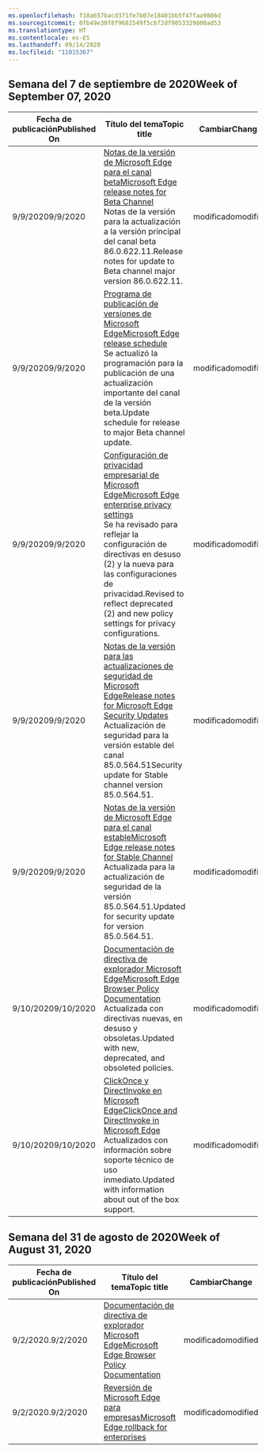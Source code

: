 ```yaml
---
ms.openlocfilehash: f18a657bacd371fe7b07e18401bb5f47faa9806d
ms.sourcegitcommit: 0fb49e30f8f9682549f5c6f2df9053329800ad53
ms.translationtype: HT
ms.contentlocale: es-ES
ms.lasthandoff: 09/14/2020
ms.locfileid: "11015367"
---
```

<!-- This file is generated automatically each week. Changes made to this file will be overwritten.-->




## <span data-ttu-id="eded0-101">Semana del 7 de septiembre de 2020</span><span class="sxs-lookup"><span data-stu-id="eded0-101">Week of September 07, 2020</span></span>


| <span data-ttu-id="eded0-102">Fecha de publicación</span><span class="sxs-lookup"><span data-stu-id="eded0-102">Published On</span></span> |<span data-ttu-id="eded0-103">Título del tema</span><span class="sxs-lookup"><span data-stu-id="eded0-103">Topic title</span></span> | <span data-ttu-id="eded0-104">Cambiar</span><span class="sxs-lookup"><span data-stu-id="eded0-104">Change</span></span> |
|------|------------|--------|
| <span data-ttu-id="eded0-105">9/9/2020</span><span class="sxs-lookup"><span data-stu-id="eded0-105">9/9/2020</span></span> | [<span data-ttu-id="eded0-106">Notas de la versión de Microsoft Edge para el canal beta</span><span class="sxs-lookup"><span data-stu-id="eded0-106">Microsoft Edge release notes for Beta Channel</span></span>](/DeployEdge/microsoft-edge-relnote-beta-channel)<br><span data-ttu-id="eded0-107">Notas de la versión para la actualización a la versión principal del canal beta 86.0.622.11.</span><span class="sxs-lookup"><span data-stu-id="eded0-107">Release notes for update to Beta channel major version 86.0.622.11.</span></span> | <span data-ttu-id="eded0-108">modificado</span><span class="sxs-lookup"><span data-stu-id="eded0-108">modified</span></span> |
| <span data-ttu-id="eded0-109">9/9/2020</span><span class="sxs-lookup"><span data-stu-id="eded0-109">9/9/2020</span></span> | [<span data-ttu-id="eded0-110">Programa de publicación de versiones de Microsoft Edge</span><span class="sxs-lookup"><span data-stu-id="eded0-110">Microsoft Edge release schedule</span></span>](/DeployEdge/microsoft-edge-release-schedule)<br><span data-ttu-id="eded0-111">Se actualizó la programación para la publicación de una actualización importante del canal de la versión beta.</span><span class="sxs-lookup"><span data-stu-id="eded0-111">Update schedule for release to major Beta channel update.</span></span> | <span data-ttu-id="eded0-112">modificado</span><span class="sxs-lookup"><span data-stu-id="eded0-112">modified</span></span> |
| <span data-ttu-id="eded0-113">9/9/2020</span><span class="sxs-lookup"><span data-stu-id="eded0-113">9/9/2020</span></span> | [<span data-ttu-id="eded0-114">Configuración de privacidad empresarial de Microsoft Edge</span><span class="sxs-lookup"><span data-stu-id="eded0-114">Microsoft Edge enterprise privacy settings</span></span>](/DeployEdge/microsoft-edge-enterprise-privacy-settings)<br><span data-ttu-id="eded0-115">Se ha revisado para reflejar la configuración de directivas en desuso (2) y la nueva para las configuraciones de privacidad.</span><span class="sxs-lookup"><span data-stu-id="eded0-115">Revised to reflect deprecated (2) and new policy settings for privacy configurations.</span></span> | <span data-ttu-id="eded0-116">modificado</span><span class="sxs-lookup"><span data-stu-id="eded0-116">modified</span></span> |
| <span data-ttu-id="eded0-117">9/9/2020</span><span class="sxs-lookup"><span data-stu-id="eded0-117">9/9/2020</span></span> | [<span data-ttu-id="eded0-118">Notas de la versión para las actualizaciones de seguridad de Microsoft Edge</span><span class="sxs-lookup"><span data-stu-id="eded0-118">Release notes for Microsoft Edge Security Updates</span></span>](/DeployEdge/microsoft-edge-relnotes-security)<br><span data-ttu-id="eded0-119">Actualización de seguridad para la versión estable del canal 85.0.564.51</span><span class="sxs-lookup"><span data-stu-id="eded0-119">Security update for Stable channel version 85.0.564.51.</span></span> | <span data-ttu-id="eded0-120">modificado</span><span class="sxs-lookup"><span data-stu-id="eded0-120">modified</span></span> |
| <span data-ttu-id="eded0-121">9/9/2020</span><span class="sxs-lookup"><span data-stu-id="eded0-121">9/9/2020</span></span> | [<span data-ttu-id="eded0-122">Notas de la versión de Microsoft Edge para el canal estable</span><span class="sxs-lookup"><span data-stu-id="eded0-122">Microsoft Edge release notes for Stable Channel</span></span>](/DeployEdge/microsoft-edge-relnote-stable-channel)<br><span data-ttu-id="eded0-123">Actualizada para la actualización de seguridad de la versión 85.0.564.51.</span><span class="sxs-lookup"><span data-stu-id="eded0-123">Updated for security update for version 85.0.564.51.</span></span> | <span data-ttu-id="eded0-124">modificado</span><span class="sxs-lookup"><span data-stu-id="eded0-124">modified</span></span> |
| <span data-ttu-id="eded0-125">9/10/2020</span><span class="sxs-lookup"><span data-stu-id="eded0-125">9/10/2020</span></span> | [<span data-ttu-id="eded0-126">Documentación de directiva de explorador Microsoft Edge</span><span class="sxs-lookup"><span data-stu-id="eded0-126">Microsoft Edge Browser Policy Documentation</span></span>](/DeployEdge/microsoft-edge-policies)<br><span data-ttu-id="eded0-127">Actualizada con directivas nuevas, en desuso y obsoletas.</span><span class="sxs-lookup"><span data-stu-id="eded0-127">Updated with new, deprecated, and obsoleted policies.</span></span> | <span data-ttu-id="eded0-128">modificado</span><span class="sxs-lookup"><span data-stu-id="eded0-128">modified</span></span> |
| <span data-ttu-id="eded0-129">9/10/2020</span><span class="sxs-lookup"><span data-stu-id="eded0-129">9/10/2020</span></span> | [<span data-ttu-id="eded0-130">ClickOnce y DirectInvoke en Microsoft Edge</span><span class="sxs-lookup"><span data-stu-id="eded0-130">ClickOnce and DirectInvoke in Microsoft Edge</span></span>](/DeployEdge/edge-learn-more-co-di)<br><span data-ttu-id="eded0-131">Actualizados con información sobre soporte técnico de uso inmediato.</span><span class="sxs-lookup"><span data-stu-id="eded0-131">Updated with information about out of the box support.</span></span> | <span data-ttu-id="eded0-132">modificado</span><span class="sxs-lookup"><span data-stu-id="eded0-132">modified</span></span> |


## <span data-ttu-id="eded0-133">Semana del 31 de agosto de 2020</span><span class="sxs-lookup"><span data-stu-id="eded0-133">Week of August 31, 2020</span></span>


| <span data-ttu-id="eded0-134">Fecha de publicación</span><span class="sxs-lookup"><span data-stu-id="eded0-134">Published On</span></span> |<span data-ttu-id="eded0-135">Título del tema</span><span class="sxs-lookup"><span data-stu-id="eded0-135">Topic title</span></span> | <span data-ttu-id="eded0-136">Cambiar</span><span class="sxs-lookup"><span data-stu-id="eded0-136">Change</span></span> |
|------|------------|--------|
| <span data-ttu-id="eded0-137">9/2/2020.</span><span class="sxs-lookup"><span data-stu-id="eded0-137">9/2/2020</span></span> | [<span data-ttu-id="eded0-138">Documentación de directiva de explorador Microsoft Edge</span><span class="sxs-lookup"><span data-stu-id="eded0-138">Microsoft Edge Browser Policy Documentation</span></span>](/DeployEdge/microsoft-edge-policies) | <span data-ttu-id="eded0-139">modificado</span><span class="sxs-lookup"><span data-stu-id="eded0-139">modified</span></span> |
| <span data-ttu-id="eded0-140">9/2/2020.</span><span class="sxs-lookup"><span data-stu-id="eded0-140">9/2/2020</span></span> | [<span data-ttu-id="eded0-141">Reversión de Microsoft Edge para empresas</span><span class="sxs-lookup"><span data-stu-id="eded0-141">Microsoft Edge rollback for enterprises</span></span>](/DeployEdge/edge-learnmore-rollback) | <span data-ttu-id="eded0-142">modificado</span><span class="sxs-lookup"><span data-stu-id="eded0-142">modified</span></span> |